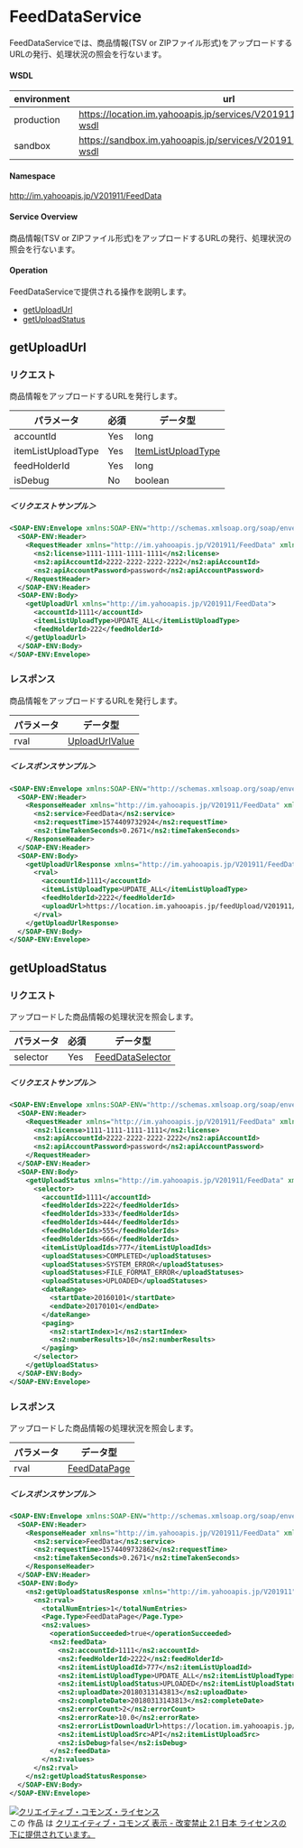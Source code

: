 # FeedDataService

FeedDataServiceでは、商品情報(TSV or ZIPファイル形式)をアップロードするURLの発行、処理状況の照会を行ないます。

#### WSDL

| environment |                                      url                                      |
| ----------- | ----------------------------------------------------------------------------- |
| production  | https://location.im.yahooapis.jp/services/V201911/FeedDataService?wsdl |
| sandbox     | https://sandbox.im.yahooapis.jp/services/V201911/FeedDataService?wsdl  |

#### Namespace

http://im.yahooapis.jp/V201911/FeedData

#### Service Overview

商品情報(TSV or ZIPファイル形式)をアップロードするURLの発行、処理状況の照会を行ないます。

#### Operation

FeedDataServiceで提供される操作を説明します。

+ [getUploadUrl](#getuploadurl)
+ [getUploadStatus](#getuploadstatus)

## getUploadUrl

### リクエスト

商品情報をアップロードするURLを発行します。

| パラメータ | 必須 | データ型 |
| ---------- | ---- | -------- |
| accountId | Yes | long |
| itemListUploadType | Yes | [ItemListUploadType](../data/FeedData/ItemListUploadType.md) |
| feedHolderId | Yes | long |
| isDebug | No | boolean |

##### ＜リクエストサンプル＞
```xml
<SOAP-ENV:Envelope xmlns:SOAP-ENV="http://schemas.xmlsoap.org/soap/envelope/">
  <SOAP-ENV:Header>
    <RequestHeader xmlns="http://im.yahooapis.jp/V201911/FeedData" xmlns:ns2="http://im.yahooapis.jp/V201911">
      <ns2:license>1111-1111-1111-1111</ns2:license>
      <ns2:apiAccountId>2222-2222-2222-2222</ns2:apiAccountId>
      <ns2:apiAccountPassword>password</ns2:apiAccountPassword>
    </RequestHeader>
  </SOAP-ENV:Header>
  <SOAP-ENV:Body>
    <getUploadUrl xmlns="http://im.yahooapis.jp/V201911/FeedData">
      <accountId>1111</accountId>
      <itemListUploadType>UPDATE_ALL</itemListUploadType>
      <feedHolderId>222</feedHolderId>
    </getUploadUrl>
  </SOAP-ENV:Body>
</SOAP-ENV:Envelope>
```

### レスポンス

商品情報をアップロードするURLを発行します。

| パラメータ | データ型 |
| -------- | ------- |
| rval | [UploadUrlValue](../data/FeedData/UploadUrlValue.md) |

##### ＜レスポンスサンプル＞
```xml
<SOAP-ENV:Envelope xmlns:SOAP-ENV="http://schemas.xmlsoap.org/soap/envelope/">
  <SOAP-ENV:Header>
    <ResponseHeader xmlns="http://im.yahooapis.jp/V201911/FeedData" xmlns:ns2="http://im.yahooapis.jp/V201911">
      <ns2:service>FeedData</ns2:service>
      <ns2:requestTime>1574409732924</ns2:requestTime>
      <ns2:timeTakenSeconds>0.2671</ns2:timeTakenSeconds>
    </ResponseHeader>
  </SOAP-ENV:Header>
  <SOAP-ENV:Body>
    <getUploadUrlResponse xmlns="http://im.yahooapis.jp/V201911/FeedData" xmlns:ns2="http://im.yahooapis.jp/V201911">
      <rval>
        <accountId>1111</accountId>
        <itemListUploadType>UPDATE_ALL</itemListUploadType>
        <feedHolderId>2222</feedHolderId>
        <uploadUrl>https://location.im.yahooapis.jp/feedUpload/V201911/upload/KSwRXZuvEOH06e29wJuflTf9ZqYb.wn6ftbC_7stbaa6eF0TYw5HTZW8bwmNkway59_Nw62ExfIIFj2XPjXwNoDhtCRLjEVrbvtxIgxjxTpBmNqe0vItGSU-</uploadUrl>
      </rval>
    </getUploadUrlResponse>
  </SOAP-ENV:Body>
</SOAP-ENV:Envelope>
```

## getUploadStatus

### リクエスト

アップロードした商品情報の処理状況を照会します。

| パラメータ | 必須 | データ型 |
| ---------- | ---- | -------- |
| selector | Yes | [FeedDataSelector](../data/FeedData/FeedDataSelector.md) |

##### ＜リクエストサンプル＞
```xml
<SOAP-ENV:Envelope xmlns:SOAP-ENV="http://schemas.xmlsoap.org/soap/envelope/">
  <SOAP-ENV:Header>
    <RequestHeader xmlns="http://im.yahooapis.jp/V201911/FeedData" xmlns:ns2="http://im.yahooapis.jp/V201911">
      <ns2:license>1111-1111-1111-1111</ns2:license>
      <ns2:apiAccountId>2222-2222-2222-2222</ns2:apiAccountId>
      <ns2:apiAccountPassword>password</ns2:apiAccountPassword>
    </RequestHeader>
  </SOAP-ENV:Header>
  <SOAP-ENV:Body>
    <getUploadStatus xmlns="http://im.yahooapis.jp/V201911/FeedData" xmlns:ns2="http://im.yahooapis.jp/V201911">
      <selector>
        <accountId>1111</accountId>
        <feedHolderIds>222</feedHolderIds>
        <feedHolderIds>333</feedHolderIds>
        <feedHolderIds>444</feedHolderIds>
        <feedHolderIds>555</feedHolderIds>
        <feedHolderIds>666</feedHolderIds>
        <itemListUploadIds>777</itemListUploadIds>
        <uploadStatuses>COMPLETED</uploadStatuses>
        <uploadStatuses>SYSTEM_ERROR</uploadStatuses>
        <uploadStatuses>FILE_FORMAT_ERROR</uploadStatuses>
        <uploadStatuses>UPLOADED</uploadStatuses>
        <dateRange>
          <startDate>20160101</startDate>
          <endDate>20170101</endDate>
        </dateRange>
        <paging>
          <ns2:startIndex>1</ns2:startIndex>
          <ns2:numberResults>10</ns2:numberResults>
        </paging>
      </selector>
    </getUploadStatus>
  </SOAP-ENV:Body>
</SOAP-ENV:Envelope>
```

### レスポンス

アップロードした商品情報の処理状況を照会します。

| パラメータ | データ型 |
| -------- | ------- |
| rval | [FeedDataPage](../data/FeedData/FeedDataPage.md) |

##### ＜レスポンスサンプル＞
```xml
<SOAP-ENV:Envelope xmlns:SOAP-ENV="http://schemas.xmlsoap.org/soap/envelope/">
  <SOAP-ENV:Header>
    <ResponseHeader xmlns="http://im.yahooapis.jp/V201911/FeedData" xmlns:ns2="http://im.yahooapis.jp/V201911">
      <ns2:service>FeedData</ns2:service>
      <ns2:requestTime>1574409732862</ns2:requestTime>
      <ns2:timeTakenSeconds>0.2671</ns2:timeTakenSeconds>
    </ResponseHeader>
  </SOAP-ENV:Header>
  <SOAP-ENV:Body>
    <ns2:getUploadStatusResponse xmlns="http://im.yahooapis.jp/V201911" xmlns:ns2="http://im.yahooapis.jp/V201911/FeedData">
      <ns2:rval>
        <totalNumEntries>1</totalNumEntries>
        <Page.Type>FeedDataPage</Page.Type>
        <ns2:values>
          <operationSucceeded>true</operationSucceeded>
          <ns2:feedData>
            <ns2:accountId>1111</ns2:accountId>
            <ns2:feedHolderId>2222</ns2:feedHolderId>
            <ns2:itemListUploadId>777</ns2:itemListUploadId>
            <ns2:itemListUploadType>UPDATE_ALL</ns2:itemListUploadType>
            <ns2:itemListUploadStatus>UPLOADED</ns2:itemListUploadStatus>
            <ns2:uploadDate>20180313143813</ns2:uploadDate>
            <ns2:completeDate>20180313143813</ns2:completeDate>
            <ns2:errorCount>2</ns2:errorCount>
            <ns2:errorRate>10.0</ns2:errorRate>
            <ns2:errorListDownloadUrl>https://location.im.yahooapis.jp/feedUpload/V201911/downloadErrorFile/gaChTAqlEOFLfOACISiRi2A1Cq_K3zZUXT95bA2X08mrAkckbvq4e79qoNiyq34QaHNTG_0dfevjoURTzf6dGnqGXQkEPgQp4gGsl59Z</ns2:errorListDownloadUrl>
            <ns2:itemListUploadSrc>API</ns2:itemListUploadSrc>
            <ns2:isDebug>false</ns2:isDebug>
          </ns2:feedData>
        </ns2:values>
      </ns2:rval>
    </ns2:getUploadStatusResponse>
  </SOAP-ENV:Body>
</SOAP-ENV:Envelope>
```

<a rel="license" href="http://creativecommons.org/licenses/by-nd/2.1/jp/"><img alt="クリエイティブ・コモンズ・ライセンス" style="border-width:0" src="https://i.creativecommons.org/l/by-nd/2.1/jp/88x31.png" /></a><br />この 作品 は <a rel="license" href="http://creativecommons.org/licenses/by-nd/2.1/jp/">クリエイティブ・コモンズ 表示 - 改変禁止 2.1 日本 ライセンスの下に提供されています。</a>
